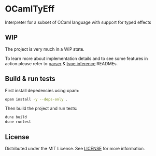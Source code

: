 # OCamlTyEff

Interpreter for a subset of OCaml language with support for typed effects

## WIP

The project is very much in a WIP state.

To learn more about implementation details and to see some features in action please refer to [parser](lib/parse) & [type inference](lib/infer) READMEs.

## Build & run tests

First install depedencies using opam:

```bash
opam install -y --deps-only .
```

Then build the project and run tests:

```bash
dune build
dune runtest
```

## License

Distributed under the MIT License. See [LICENSE](LICENSE) for more information.
